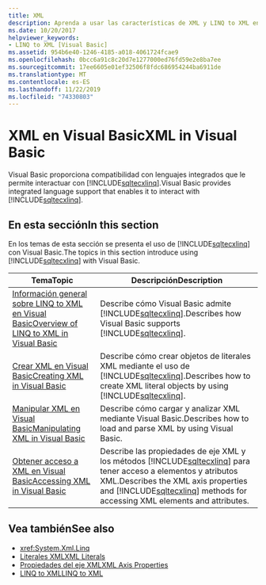 ```yaml
---
title: XML
description: Aprenda a usar las características de XML y LINQ to XML en el código de Visual Basic.
ms.date: 10/20/2017
helpviewer_keywords:
- LINQ to XML [Visual Basic]
ms.assetid: 954b6e40-1246-4185-a018-4061724fcae9
ms.openlocfilehash: 0bcc6a91c8c20d7e1277000ed76fd59e2e8ba7ee
ms.sourcegitcommit: 17ee6605e01ef32506f8fdc686954244ba6911de
ms.translationtype: MT
ms.contentlocale: es-ES
ms.lasthandoff: 11/22/2019
ms.locfileid: "74330803"
---
```

# <a name="xml-in-visual-basic"></a><span data-ttu-id="1d748-103">XML en Visual Basic</span><span class="sxs-lookup"><span data-stu-id="1d748-103">XML in Visual Basic</span></span>

<span data-ttu-id="1d748-104">Visual Basic proporciona compatibilidad con lenguajes integrados que le permite interactuar con [!INCLUDE[sqltecxlinq](~/includes/sqltecxlinq-md.md)].</span><span class="sxs-lookup"><span data-stu-id="1d748-104">Visual Basic provides integrated language support that enables it to interact with [!INCLUDE[sqltecxlinq](~/includes/sqltecxlinq-md.md)].</span></span>  
  
## <a name="in-this-section"></a><span data-ttu-id="1d748-105">En esta sección</span><span class="sxs-lookup"><span data-stu-id="1d748-105">In this section</span></span>  

 <span data-ttu-id="1d748-106">En los temas de esta sección se presenta el uso de [!INCLUDE[sqltecxlinq](~/includes/sqltecxlinq-md.md)] con Visual Basic.</span><span class="sxs-lookup"><span data-stu-id="1d748-106">The topics in this section introduce using [!INCLUDE[sqltecxlinq](~/includes/sqltecxlinq-md.md)] with Visual Basic.</span></span>  
  
|<span data-ttu-id="1d748-107">Tema</span><span class="sxs-lookup"><span data-stu-id="1d748-107">Topic</span></span>|<span data-ttu-id="1d748-108">Descripción</span><span class="sxs-lookup"><span data-stu-id="1d748-108">Description</span></span>|  
|-----------|-----------------|  
|[<span data-ttu-id="1d748-109">Información general sobre LINQ to XML en Visual Basic</span><span class="sxs-lookup"><span data-stu-id="1d748-109">Overview of LINQ to XML in Visual Basic</span></span>](../../../../visual-basic/programming-guide/language-features/xml/overview-of-linq-to-xml.md)|<span data-ttu-id="1d748-110">Describe cómo Visual Basic admite [!INCLUDE[sqltecxlinq](~/includes/sqltecxlinq-md.md)].</span><span class="sxs-lookup"><span data-stu-id="1d748-110">Describes how Visual Basic supports [!INCLUDE[sqltecxlinq](~/includes/sqltecxlinq-md.md)].</span></span>|  
|[<span data-ttu-id="1d748-111">Crear XML en Visual Basic</span><span class="sxs-lookup"><span data-stu-id="1d748-111">Creating XML in Visual Basic</span></span>](../../../../visual-basic/programming-guide/language-features/xml/creating-xml.md)|<span data-ttu-id="1d748-112">Describe cómo crear objetos de literales XML mediante el uso de [!INCLUDE[sqltecxlinq](~/includes/sqltecxlinq-md.md)].</span><span class="sxs-lookup"><span data-stu-id="1d748-112">Describes how to create XML literal objects by using [!INCLUDE[sqltecxlinq](~/includes/sqltecxlinq-md.md)].</span></span>|  
|[<span data-ttu-id="1d748-113">Manipular XML en Visual Basic</span><span class="sxs-lookup"><span data-stu-id="1d748-113">Manipulating XML in Visual Basic</span></span>](../../../../visual-basic/programming-guide/language-features/xml/manipulating-xml.md)|<span data-ttu-id="1d748-114">Describe cómo cargar y analizar XML mediante Visual Basic.</span><span class="sxs-lookup"><span data-stu-id="1d748-114">Describes how to load and parse XML by using Visual Basic.</span></span>|  
|[<span data-ttu-id="1d748-115">Obtener acceso a XML en Visual Basic</span><span class="sxs-lookup"><span data-stu-id="1d748-115">Accessing XML in Visual Basic</span></span>](../../../../visual-basic/programming-guide/language-features/xml/accessing-xml.md)|<span data-ttu-id="1d748-116">Describe las propiedades de eje XML y los métodos [!INCLUDE[sqltecxlinq](~/includes/sqltecxlinq-md.md)] para tener acceso a elementos y atributos XML.</span><span class="sxs-lookup"><span data-stu-id="1d748-116">Describes the XML axis properties and [!INCLUDE[sqltecxlinq](~/includes/sqltecxlinq-md.md)] methods for accessing XML elements and attributes.</span></span>|  
  
## <a name="see-also"></a><span data-ttu-id="1d748-117">Vea también</span><span class="sxs-lookup"><span data-stu-id="1d748-117">See also</span></span>

- <xref:System.Xml.Linq>
- [<span data-ttu-id="1d748-118">Literales XML</span><span class="sxs-lookup"><span data-stu-id="1d748-118">XML Literals</span></span>](../../../../visual-basic/language-reference/xml-literals/index.md)
- [<span data-ttu-id="1d748-119">Propiedades del eje XML</span><span class="sxs-lookup"><span data-stu-id="1d748-119">XML Axis Properties</span></span>](../../../../visual-basic/language-reference/xml-axis/index.md)
- [<span data-ttu-id="1d748-120">LINQ to XML</span><span class="sxs-lookup"><span data-stu-id="1d748-120">LINQ to XML</span></span>](../../../../visual-basic/programming-guide/concepts/linq/linq-to-xml.md)
